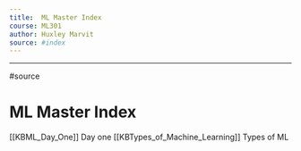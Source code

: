 ```yaml
---
title: 	ML Master Index 
course: ML301 
author: Huxley Marvit
source: #index
---
```


---

#source 


# ML Master Index 

[[KBML_Day_One]] Day one
[[KBTypes_of_Machine_Learning]] Types of ML 
